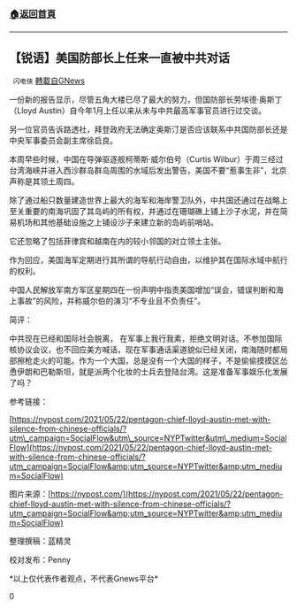 ###  [:house:返回首頁](https://github.com/ourhimalayas/txt)
---

## 【锐语】美国防部长上任来一直被中共对话
` 闪电侠` [轉載自GNews](https://gnews.org/zh-hans/1263674/)

一份新的报告显示，尽管五角大楼已尽了最大的努力，但国防部长劳埃德·奥斯丁（Lloyd Austin）自今年1月上任以来从未与中共最高军事官员进行过交谈。

另一位官员告诉路透社，拜登政府无法确定奥斯汀是否应该联系中共国防部长还是中央军事委员会副主席徐启良。

本周早些时候，中国在导弹驱逐舰柯蒂斯·威尔伯号（Curtis Wilbur）于周三经过台湾海峡并进入西沙群岛群岛周围的水域后发出警告，美国不要“惹事生非”，北京声称是其领土周四。

除了通过船只数量建造世界上最大的海军和海岸警卫队外，中共国还通过在战略上至关重要的南海巩固了其岛屿的所有权，并通过在珊瑚礁上铺上沙子水泥，并在简易机场和其他基础设施之上铺设沙子来建立新的岛屿前哨站。

它还忽略了包括菲律宾和越南在内的较小邻国的对立领土主张。

作为回应，美国海军定期进行其所谓的导航行动自由，以维护其在国际水域中航行的权利。

中国人民解放军南方军区星期四在一份声明中指责美国增加“误会，错误判断和海上事故”的风险，并称威尔伯的演习“不专业且不负责任”。

简评：

中共现在已经和国际社会脱离， 在军事上我行我素，拒绝文明对话。不参加国际核协议会议，也不回应美方喊话，现在军事通话渠道貌似已经关闭，南海随时都局部擦枪走火的可能。作为一个大国，总是没有一个大国的样子，不是偷偷摸摸区怂恿伊朗和巴勒斯坦，就是派两个化妆的士兵去登陆台湾。这是准备军事娱乐化发展了吗？

参考链接：

[https://nypost.com/2021/05/22/pentagon-chief-lloyd-austin-met-with-silence-from-chinese-officials/?utm\_campaign=SocialFlow&utm\_source=NYPTwitter&utm\_medium=SocialFlow](https://nypost.com/2021/05/22/pentagon-chief-lloyd-austin-met-with-silence-from-chinese-officials/?utm_campaign=SocialFlow&amp;utm_source=NYPTwitter&amp;utm_medium=SocialFlow)

图片来源：[https://nypost.com/](https://nypost.com/2021/05/22/pentagon-chief-lloyd-austin-met-with-silence-from-chinese-officials/?utm_campaign=SocialFlow&amp;utm_source=NYPTwitter&amp;utm_medium=SocialFlow)

整理撰稿：蓝精灵

校对发布：Penny

\*以上仅代表作者观点，不代表Gnews平台\*

0
